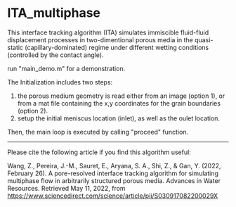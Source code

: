 # ITA_multiphase


This interface tracking algorithm (ITA) simulates immiscible fluid-fluid displacement processes in two-dimentional porous media in the quasi-static (capillary-dominated) regime under different wetting conditions (controlled by the contact angle).

run "main_demo.m" for a demonstration.

The Initialization includes two steps:
  1. the porous medium geometry is read either from an image (option 1), or from a mat file containing the x,y coordinates for the grain boundaries (option 2).
  2. setup the initial meniscus location (inlet), as well as the oulet location.

Then, the main loop is executed by calling "proceed" function.

----------------------------------------
Please cite the following article if you find this algorithm useful:

Wang, Z., Pereira, J.-M., Sauret, E., Aryana, S. A., Shi, Z., &amp; Gan, Y. (2022, February 26). A pore-resolved interface tracking algorithm for simulating multiphase flow in arbitrarily structured porous media. Advances in Water Resources. Retrieved May 11, 2022, from https://www.sciencedirect.com/science/article/pii/S030917082200029X 
